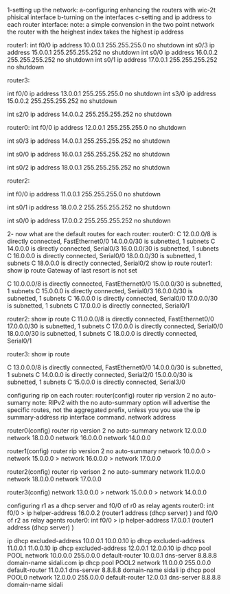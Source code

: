 1-setting up the network:
a-configuring  enhancing the routers with wic-2t phisical interface 
b-turning on the interfaces
c-setting  and ip address to each router interface:
note: a simple convension in the two point network the router with the heighest index
takes the highest ip address

router1:
int f0/0
ip address 10.0.0.1 255.255.255.0
no shutdown
int s0/3
ip address 15.0.0.1 255.255.255.252
no shutdown
int s0/0
ip address 16.0.0.2 255.255.255.252
no shutdown
int s0/1
ip address 17.0.0.1 255.255.255.252
no shutdown

router3:

int f0/0
ip address 13.0.0.1 255.255.255.0
no shutdown
int s3/0
ip address 15.0.0.2 255.255.255.252
no shutdown

int s2/0
ip address  14.0.0.2 255.255.255.252
no shutdown

router0:
int f0/0
ip address 12.0.0.1 255.255.255.0
no shutdown

int s0/3
ip address  14.0.0.1 255.255.255.252
no shutdown

int s0/0
ip address  16.0.0.1 255.255.255.252
no shutdown

int s0/2
ip address  18.0.0.1 255.255.255.252
no shutdown

router2:

int f0/0
ip address 11.0.0.1 255.255.255.0
no shutdown

int s0/1
ip address  18.0.0.2 255.255.255.252
no shutdown

int s0/0
ip address  17.0.0.2 255.255.255.252
no shutdown


2- now what are the default routes for each router:
router0:
C    12.0.0.0/8 is directly connected, FastEthernet0/0
     14.0.0.0/30 is subnetted, 1 subnets
C       14.0.0.0 is directly connected, Serial0/3
     16.0.0.0/30 is subnetted, 1 subnets
C       16.0.0.0 is directly connected, Serial0/0
     18.0.0.0/30 is subnetted, 1 subnets
C       18.0.0.0 is directly connected, Serial0/2
show ip route
router1:
show ip route
Gateway of last resort is not set

C    10.0.0.0/8 is directly connected, FastEthernet0/0
     15.0.0.0/30 is subnetted, 1 subnets
C       15.0.0.0 is directly connected, Serial0/3
     16.0.0.0/30 is subnetted, 1 subnets
C       16.0.0.0 is directly connected, Serial0/0
     17.0.0.0/30 is subnetted, 1 subnets
C       17.0.0.0 is directly connected, Serial0/1

router2:
show ip route
C    11.0.0.0/8 is directly connected, FastEthernet0/0
     17.0.0.0/30 is subnetted, 1 subnets
C       17.0.0.0 is directly connected, Serial0/0
     18.0.0.0/30 is subnetted, 1 subnets
C       18.0.0.0 is directly connected, Serial0/1

router3:
show ip route

C    13.0.0.0/8 is directly connected, FastEthernet0/0
     14.0.0.0/30 is subnetted, 1 subnets
C       14.0.0.0 is directly connected, Serial2/0
     15.0.0.0/30 is subnetted, 1 subnets
C       15.0.0.0 is directly connected, Serial3/0

configuring rip on each router:
router(config)
router rip
version 2 
no auto-sumarry 
note:
RIPv2 with the no auto-summary option will advertise the specific routes, not the aggregated prefix, unless you you use the ip summary-address rip interface command.
network address

router0(config)
router rip
version 2 
no auto-summary
network 12.0.0.0
network 18.0.0.0
network 16.0.0.0
network 14.0.0.0

router1(config)
router rip
version 2 
no auto-summary
network 10.0.0.0 > network 15.0.0.0 > network 16.0.0.0 > network 17.0.0.0

router2(config)
router rip
verison 2 
no auto-summary
network 11.0.0.0
network 18.0.0.0
network 17.0.0.0

router3(config)
network 13.0.0.0 > network 15.0.0.0 > network 14.0.0.0

configuring r1 as a dhcp server
and f0/0 of r0 as relay agents
router0: int f0/0 > ip helper-address 16.0.0.2 (router1 address (dhcp server) )
and f0/0 of r2 as relay agents
router0: int f0/0 > ip helper-address 17.0.0.1 (router1 address (dhcp server) )

ip dhcp excluded-address 10.0.0.1 10.0.0.10
ip dhcp excluded-address 11.0.0.1 11.0.0.10
ip dhcp excluded-address 12.0.0.1 12.0.0.10
ip dhcp pool POOL
 network 10.0.0.0 255.0.0.0
 default-router 10.0.0.1
 dns-server 8.8.8.8
 domain-name sidali.com
ip dhcp pool POOL2
 network 11.0.0.0 255.0.0.0
 default-router 11.0.0.1
 dns-server 8.8.8.8
 domain-name sidali
ip dhcp pool POOL0
 network 12.0.0.0 255.0.0.0
 default-router 12.0.0.1
 dns-server 8.8.8.8
 domain-name sidali


